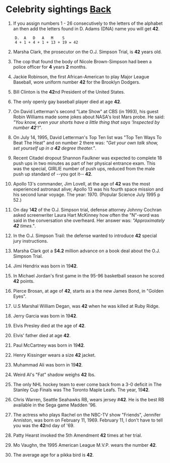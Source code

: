 # Celebrity sightings [Back](./README.md)


1.  If you assign numbers 1 - 26 consecutively to the letters of the alphabet an then add the letters found in D. Adams (DNA) name you will get **42**.

   ``` 
       D.  A   D   A   M    S
       4 + 1 + 4 + 1 + 13 + 19 = 42
   ```

2.  Marsha Clark, the prosecutor on the O.J. Simpson Trial, is **42** years old.

3.  The cop that found the body of Nicole Brown-Simpson had been a police officer for **4** years **2** months.

4.  Jackie Robinson, the first African-American to play Major League Baseball, wore uniform number **42** for the Brooklyn Dodgers.

5.  Bill Clinton is the **42**nd President of the United States.

6.  The only openly gay baseball player died at age **42**.

7.  On David Letterman's second "Late Show" at CBS (in 1993), his guest Robin Williams made some jokes about NASA's lost Mars probe. 
He said: *"You know, even your shorts have a little thing that says 'Inspected by number **42**'!"*.

8.  On July 14, 1995, David Letterman's Top Ten list was "Top Ten Ways To Beat The Heat" and on number 2 there was: *"Get your own talk show,
set yourself up in a **42** degree theater."*.

9.  Recent Citadel dropout Shannon Faulkner was expected to complete 18 push ups in two minutes as part of her physical entrance exam. 
This was the special, GIRLIE number of push ups, reduced from the male push up standard of --you got it-- **42**.

10. Apollo 13's commander, Jim Lovell, at the age of **42** was the most experienced astronaut alive; Apollo 13 was his fourth space mission 
and his second lunar voyage. The year: 1970. (Popular Science July 1995 p 52.)

11. On day 1**42** of the O.J. Simpson trial, defense attorney Johnny Cochran asked screenwriter Laura Hart McKinney how often the "N"-word 
was said in the conversation she overheard. Her answer was: *"Approximately **42** times."*.

12. In the O.J. Simpson Trail: the defense wanted to introduce **42** special jury instructions.

13.  Marsha Clark got a $**4.2** million advance on a book deal about the O.J. Simpson Trial.

14. Jimi Hendrix was born in 19**42**.

15. In Michael Jordan's first game in the 95-96 basketball season he scored **42** points.

16. Pierce Brosan, at age of **42**, starts as a the new James Bond, in "Golden Eyes".

17. U.S Marshal William Degan, was **42** when he was killed at Ruby Ridge.

18. Jerry Garcia was born in 19**42**.

19. Elvis Presley died at the age of **42**.

20. Elvis' father died at age **42**.

21. Paul McCartney was born in 19**42**.

22. Henry Kissinger wears a size **42** jacket.

23. Muhammad Ali was born in 19**42**.

24. Weird Al's "Fat" shadow weighs **42** lbs.

25. The only NHL hockey team to ever come back from a 3-0 deficit in The Stanley Cup Finals was The Toronto Maple Leafs. The year, 19**42**.

26. Chris Warren, Seattle Seahawks RB, wears jersey #**42**. He is the best RB available in the Sega game Madden '96.

27. The actress who plays Rachel on the NBC-TV show "Friends", Jennifer Anniston, was born on February 11, 1969. February 11, I don't have 
to tell you was the **42**nd day of '69.

28. Patty Hearst invoked the 5th Amendment **42** times at her trial.

29. Mo Vaughn, the 1995 American League M.V.P. wears the number **42**.

30. The average age for a pikka bird is **42**.
